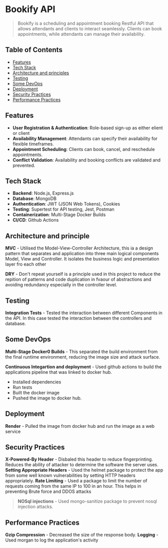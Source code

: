 # Bookify API

> Bookify is a scheduling and appointment booking Restful API that allows attendants and clients to interact seamlessly. Clients can book appointments, while attendants can manage their availability. 

## Table of Contents
- [Features](#features)
- [Tech Stack](#tech-stack)
- [Architecture and principles](#architecture-and-principles)
- [Testing](#testing)
- [Some DevOps](#some-devops)
- [Deployment](#deployment)
- [Security Practices](security-practices)
- [Performance Practices](performance-practices)


## Features
- **User Registration & Authentication**: Role-based sign-up as either elient or client
- **Availability Management**: Attendants can specify their availability for flexible timeframes.
- **Appointment Scheduling**: Clients can book, cancel, and reschedule appointments.
- **Conflict Validation**: Availability and booking conflicts are validated and prevented.

## Tech Stack
- **Backend**: Node.js, Express.js
- **Database**: MongoDB
- **Authentication**: JWT (JSON Web Tokens), Cookies
- **Testing**: Supertest for API testing, Jest, Postman
- **Containerization**: Multi-Stage Docker Builds
- **CI/CD**: Github Actions

## Architecture and principle
**MVC** - Utilised the Model-View-Controller Architecture, this ia a design pattern that separates and application into three main logical components Model, View and Controller. It isolates the business logic and presentation layer fro each other

**DRY** - Don't repeat yourself is a principle used in this project to reduce the repition of patterns and code duplication in fvaour of abstractions and avoiding redundancy especially in the controller level.

 ## Testing
**Integration Tests** - Tested the interaction between different Components in the API. In this case tested the interaction between the controllers and database.

## Some DevOps

**Multi-Stage Docker0 Builds** - This separated the build environment from the final runtime environment, reducing the image size and attack surface.

**Continuous Integartion and deployment** - Used github actions to build the applications pipeline that was linked to docker hub.

 - Installed dependencies
 - Run tests
 - Built the docker image
 - Pushed the image to docker hub.

 ## Deployment
**Render** - Pulled the image from docker hub and run the image as a web service

## Security Practices
**X-Powered-By Header** - Disbaled this header to reduce fingerprinting. Reduces the ability of attacker to determine the software the server uses.
**Setting Appropriate Headers** - Used the helmet package to protect the app from some well known vulnerabilities by setting HTTP headers appropriately.
**Rate Limiting** - Used a package to limit the number of  requests coming from the same IP to 100 in an hour. This helps in preventing Brute force and DDOS attacks
>  **NOSql injections** - Used mongo-sanitize package to prevent nosql injection attacks.

## Performance Practices
**Gzip Compression** - Decreased the size of the response body.
**Logging** - Used morgan to log the application's activity
